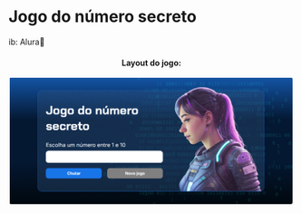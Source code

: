 # Jogo do número secreto
ib: Alura💙

<div align="center">
<h4>Layout do jogo:</h4>
  <img width="500" src="https://github.com/marisouza31/Numero-secreto/blob/main/README/layout do jogo.png"><br>
</div>
